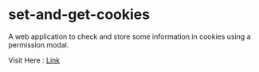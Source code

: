 # set-and-get-cookies

A web application to check and store some information in cookies using a permission modal.

Visit Here : [Link](https://ll-fullstack.github.io/set-and-get-cookies/)